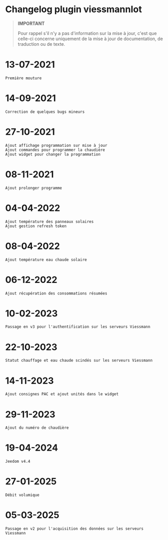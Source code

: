 # Changelog plugin viessmannIot

>**IMPORTANT**
>
>Pour rappel s'il n'y a pas d'information sur la mise à jour, c'est que celle-ci concerne uniquement de la mise à jour de documentation, de traduction ou de texte.

# 13-07-2021

    Première mouture

# 14-09-2021

    Correction de quelques bugs mineurs

# 27-10-2021

    Ajout affichage programmation sur mise à jour
    Ajout commandes pour programmer la chaudière
    Ajout widget pour changer la programmation

# 08-11-2021

    Ajout prolonger programme

# 04-04-2022

    Ajout température des panneaux solaires
    Ajout gestion refresh token

# 08-04-2022

    Ajout température eau chaude solaire

# 06-12-2022

    Ajout récupération des consommations résumées

# 10-02-2023

    Passage en v3 pour l'authentification sur les serveurs Viessmann

# 22-10-2023

    Statut chauffage et eau chaude scindés sur les serveurs Viessmann

# 14-11-2023

    Ajout consignes PAC et ajout unités dans le widget

# 29-11-2023

    Ajout du numéro de chaudière

# 19-04-2024

    Jeedom v4.4

# 27-01-2025

    Débit volumique

# 05-03-2025

    Passage en v2 pour l'acquisition des données sur les serveurs Viessmann

